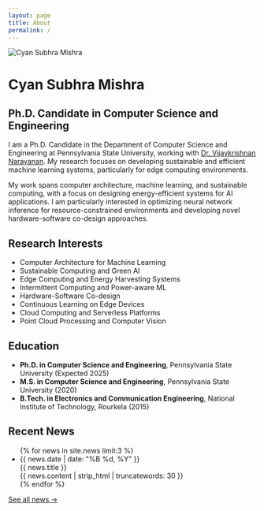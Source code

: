 ```yaml
---
layout: page
title: About
permalink: /
---
```


<div class="profile-section">
  <div class="profile-image">
    <img src="{{ '/assets/img/profile.jpg' | relative_url }}" alt="Cyan Subhra Mishra">
  </div>
  <div class="profile-content">
    <h1>Cyan Subhra Mishra</h1>
    <h2>Ph.D. Candidate in Computer Science and Engineering</h2>
    <p>I am a Ph.D. Candidate in the Department of Computer Science and Engineering at Pennsylvania State University, working with <a href="https://sites.google.com/site/vijaykrishnapal/" target="_blank">Dr. Vijaykrishnan Narayanan</a>. My research focuses on developing sustainable and efficient machine learning systems, particularly for edge computing environments.</p>
    <p>My work spans computer architecture, machine learning, and sustainable computing, with a focus on designing energy-efficient systems for AI applications. I am particularly interested in optimizing neural network inference for resource-constrained environments and developing novel hardware-software co-design approaches.</p>
  </div>
</div>

<div class="section">
  <h2 class="section-title">Research Interests</h2>
  <ul>
    <li>Computer Architecture for Machine Learning</li>
    <li>Sustainable Computing and Green AI</li>
    <li>Edge Computing and Energy Harvesting Systems</li>
    <li>Intermittent Computing and Power-aware ML</li>
    <li>Hardware-Software Co-design</li>
    <li>Continuous Learning on Edge Devices</li>
    <li>Cloud Computing and Serverless Platforms</li>
    <li>Point Cloud Processing and Computer Vision</li>
  </ul>
</div>

<div class="section">
  <h2 class="section-title">Education</h2>
  <ul>
    <li><strong>Ph.D. in Computer Science and Engineering</strong>, Pennsylvania State University (Expected 2025)</li>
    <li><strong>M.S. in Computer Science and Engineering</strong>, Pennsylvania State University (2020)</li>
    <li><strong>B.Tech. in Electronics and Communication Engineering</strong>, National Institute of Technology, Rourkela (2015)</li>
  </ul>
</div>

<div class="section">
  <h2 class="section-title">Recent News</h2>
  <ul class="news-list">
    {% for news in site.news limit:3 %}
    <li class="news-item">
      <div class="news-date">{{ news.date | date: "%B %d, %Y" }}</div>
      <div class="news-title">{{ news.title }}</div>
      <div class="news-content">{{ news.content | strip_html | truncatewords: 30 }}</div>
    </li>
    {% endfor %}
  </ul>
  <p><a href="{{ '/news/' | relative_url }}">See all news →</a></p>
</div>
